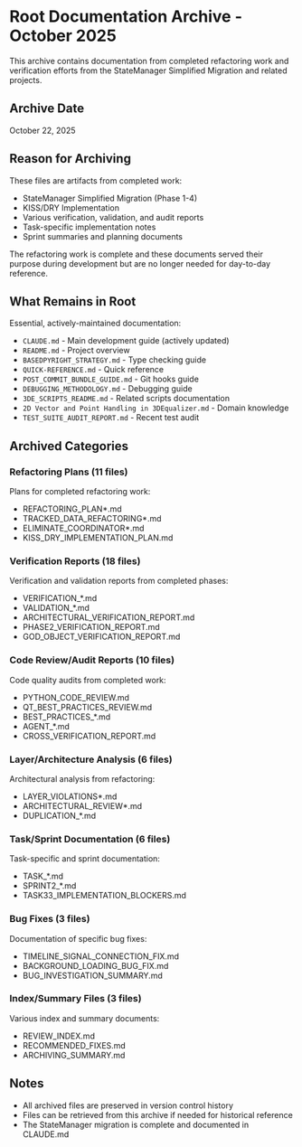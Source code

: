 # Root Documentation Archive - October 2025

This archive contains documentation from completed refactoring work and verification efforts from the StateManager Simplified Migration and related projects.

## Archive Date
October 22, 2025

## Reason for Archiving
These files are artifacts from completed work:
- StateManager Simplified Migration (Phase 1-4)
- KISS/DRY Implementation
- Various verification, validation, and audit reports
- Task-specific implementation notes
- Sprint summaries and planning documents

The refactoring work is complete and these documents served their purpose during development but are no longer needed for day-to-day reference.

## What Remains in Root
Essential, actively-maintained documentation:
- `CLAUDE.md` - Main development guide (actively updated)
- `README.md` - Project overview
- `BASEDPYRIGHT_STRATEGY.md` - Type checking guide
- `QUICK-REFERENCE.md` - Quick reference
- `POST_COMMIT_BUNDLE_GUIDE.md` - Git hooks guide
- `DEBUGGING_METHODOLOGY.md` - Debugging guide
- `3DE_SCRIPTS_README.md` - Related scripts documentation
- `2D Vector and Point Handling in 3DEqualizer.md` - Domain knowledge
- `TEST_SUITE_AUDIT_REPORT.md` - Recent test audit

## Archived Categories

### Refactoring Plans (11 files)
Plans for completed refactoring work:
- REFACTORING_PLAN*.md
- TRACKED_DATA_REFACTORING*.md
- ELIMINATE_COORDINATOR*.md
- KISS_DRY_IMPLEMENTATION_PLAN.md

### Verification Reports (18 files)
Verification and validation reports from completed phases:
- VERIFICATION_*.md
- VALIDATION_*.md
- ARCHITECTURAL_VERIFICATION_REPORT.md
- PHASE2_VERIFICATION_REPORT.md
- GOD_OBJECT_VERIFICATION_REPORT.md

### Code Review/Audit Reports (10 files)
Code quality audits from completed work:
- PYTHON_CODE_REVIEW.md
- QT_BEST_PRACTICES_REVIEW.md
- BEST_PRACTICES_*.md
- AGENT_*.md
- CROSS_VERIFICATION_REPORT.md

### Layer/Architecture Analysis (6 files)
Architectural analysis from refactoring:
- LAYER_VIOLATIONS*.md
- ARCHITECTURAL_REVIEW*.md
- DUPLICATION_*.md

### Task/Sprint Documentation (6 files)
Task-specific and sprint documentation:
- TASK_*.md
- SPRINT2_*.md
- TASK33_IMPLEMENTATION_BLOCKERS.md

### Bug Fixes (3 files)
Documentation of specific bug fixes:
- TIMELINE_SIGNAL_CONNECTION_FIX.md
- BACKGROUND_LOADING_BUG_FIX.md
- BUG_INVESTIGATION_SUMMARY.md

### Index/Summary Files (3 files)
Various index and summary documents:
- REVIEW_INDEX.md
- RECOMMENDED_FIXES.md
- ARCHIVING_SUMMARY.md

## Notes
- All archived files are preserved in version control history
- Files can be retrieved from this archive if needed for historical reference
- The StateManager migration is complete and documented in CLAUDE.md
